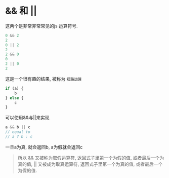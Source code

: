 <!--
Created: Mon Aug 26 2019 15:20:06 GMT+0800 (China Standard Time)
Modified: Mon Aug 26 2019 15:20:06 GMT+0800 (China Standard Time)
-->
# && 和 ||

这两个是非常非常常见的js 运算符号. 

``` js
0 && 2
2
0 || 2
2
2 && 0
0
2 || 0
2
```

这是一个很有趣的结果, 被称为 `短路运算` 

``` js
if (a) {
    b
} else {
    c
}
```

可以使用&&与||来实现

``` js
a && b || c
// equal to 
// a ? b : c
```

一旦a为真, 就会返回b, a为假就会返回c

> 所以 && 又被称为取假运算符, 返回式子里第一个为假的值, 或者最后一个为真的值, || 又被成为取真运算符, 返回式子里第一个为真的值, 或者最后一个为假的值. 


